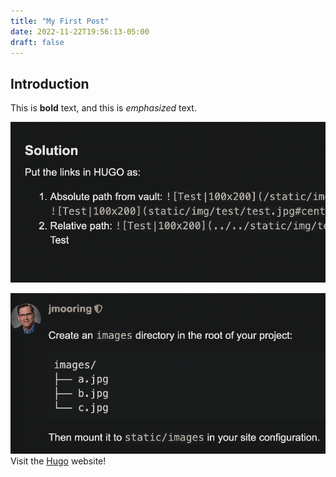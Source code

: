 ```yaml
---
title: "My First Post"
date: 2022-11-22T19:56:13-05:00
draft: false
---
```


## Introduction

This is **bold** text, and this is *emphasized* text.

![](./Attachments/Pasted%20image%2020221203120300.png)

![pasted image](/images/Pasted%20image%2020221203123146.png)
Visit the [Hugo](https://gohugo.io) website!
